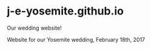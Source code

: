 # j-e-yosemite.github.io
Our wedding website!

Website for our Yosemite wedding, February 18th, 2017
